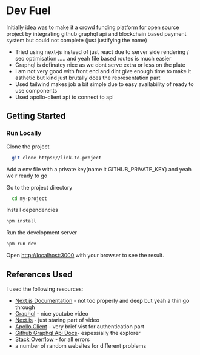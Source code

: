 # Dev Fuel
Initially idea was to make it a crowd funding platform for open source project by integrating github graphql api and blockchain based payment system but could not complete (just justifying the name)

- Tried using next-js instead of just react due to server side rendering / seo optimisation ..... and yeah file based routes is much easier
- Graphql is definatey nice as we dont serve extra or less on the plate
- I am not very good with front end and dint give enough time to make it asthetic but kind just brutally does the representation part
- Used tailwind makes job a bit simple due to easy availability of ready to use components
- Used apollo-client api to connect to api


## Getting Started


### Run Locally  
Clone the project  

~~~bash  
  git clone https://link-to-project
~~~


Add a env file with a private key(name it GITHUB_PRIVATE_KEY) and yeah we r ready to go

Go to the project directory  

~~~bash  
  cd my-project
~~~

Install dependencies  

~~~bash  
npm install
~~~

Run the development server
~~~bash  
npm run dev
~~~  


Open [http://localhost:3000](http://localhost:3000) with your browser to see the result.

## References Used

I used the following resources:

- [Next.js Documentation](https://nextjs.org/docs) - not too properly and deep but yeah a thin go through
- [Graphql](https://www.youtube.com/watch?v=yqWzCV0kU_c&t=9787s) - nice youtube video
- [Next.js](https://www.youtube.com/watch?v=wm5gMKuwSYk&t=3469s) - just staring part of video
- [Apollo Client](https://www.apollographql.com/docs/react/) - very brief vist for authentication part
- [Github Graphql Api Docs](https://docs.github.com/en/graphql)- espessially the explorer
- [Stack Overflow ](https://stackoverflow.com/) - for all errors
- a number of random websites for different problems 